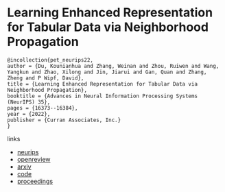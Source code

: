 # Learning Enhanced Representation for Tabular Data via Neighborhood Propagation

```
@incollection{pet_neurips22,
author = {Du, Kounianhua and Zhang, Weinan and Zhou, Ruiwen and Wang, Yangkun and Zhao, Xilong and Jin, Jiarui and Gan, Quan and Zhang, Zheng and P Wipf, David},
title = {Learning Enhanced Representation for Tabular Data via Neighborhood Propagation},
booktitle = {Advances in Neural Information Processing Systems (NeurIPS) 35},
pages = {16373--16384},
year = {2022},
publisher = {Curran Associates, Inc.}
}
```

links
- [neurips](https://nips.cc/Conferences/2022/Schedule?showEvent=53070)
- [openreview](https://openreview.net/forum?id=JJCnsgk4OIS)
- [arxiv](https://arxiv.org/abs/2206.06587)
- [code](https://github.com/KounianhuaDu/PET)
- [proceedings](https://papers.nips.cc//paper_files/paper/2022/hash/67e79c8e9b11f068a7cafd79505175c0-Abstract-Conference.html)

